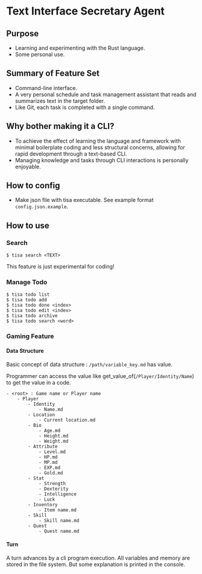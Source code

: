 # Text Interface Secretary Agent

## Purpose
- Learning and experimenting with the Rust language.
- Some personal use.

## Summary of Feature Set
- Command-line interface.
- A very personal schedule and task management assistant that reads and summarizes text in the target folder.
- Like Git, each task is completed with a single command.

## Why bother making it a CLI?
- To achieve the effect of learning the language and framework with minimal boilerplate coding and less structural concerns, allowing for rapid development through a text-based CLI.
- Managing knowledge and tasks through CLI interactions is personally enjoyable.

## How to config
- Make json file with tisa executable. See example format `config.json.example`.

## How to use

### Search
```
$ tisa search <TEXT>
```

This feature is just experimental for coding!

### Manage Todo
```
$ tisa todo list
$ tisa todo add
$ tisa todo done <index>
$ tisa todo edit <index>
$ tisa todo archive
$ tisa todo search <word>
```

### Gaming Feature

#### Data Structure

Basic concept of data structure
: `/path/variable_key.md` has value.

Programmer can access the value like get_value_of(`/Player/Identity/Name`) to get the value in a code.

```
- <root> : Game name or Player name
    - Player
        - Identity
            - Name.md
        - Location
            - Current location.md
        - Bio
            - Age.md
            - Height.md
            - Weight.md
        - Attribute
            - Level.md
            - HP.md
            - MP.md
            - EXP.md
            - Gold.md
        - Stat
            - Strength
            - Dexterity
            - Intelligence
            - Luck
        - Inventory
            - Item name.md
        - Skill
            - Skill name.md
        - Quest
            - Quest name.md
```

#### Turn

A turn advances by a cli program execution.
All variables and memory are stored in the file system.
But some explanation is printed in the console.



